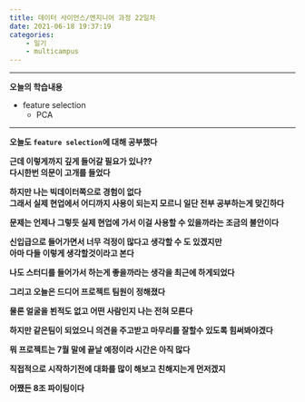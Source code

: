 ```yaml
---
title: 데이터 사이언스/엔지니어 과정 22일차
date: 2021-06-18 19:37:19
categories:
    - 일기
    - multicampus
---
```

___
**오늘의 학습내용**
- feature selection
    - PCA
___
**오늘도 `feature selection`에 대해 공부했다**

**근데 이렇게까지 깊게 들어갈 필요가 있나??  
다시한번 의문이 고개를 들었다**

**하지만 나는 빅데이터쪽으로 경험이 없다  
그래서 실제 현업에서 어디까지 사용이 되는지 모르니 일단 전부 공부하는게 맞긴하다**  

**문제는 언제나 그렇듯 실제 현업에 가서 이걸 사용할 수 있을까라는 조금의 불안이다**  

**신입급으로 들어가면서 너무 걱정이 많다고 생각할 수 도 있겠지만  
아마 다들 이렇게 생각할것이라고 본다**

**나도 스터디를 들어가서 하는게 좋을까라는 생각을 최근에 하게되었다**

**그리고 오늘은 드디어 프로젝트 팀원이 정해졌다**

**물론 얼굴을 뵌적도 없고 어떤 사람인지 나는 전혀 모른다**

**하지만 같은팀이 되었으니 의견을 주고받고 마무리를 잘할수 있도록 힘써봐야겠다**  

**뭐 프로젝트는 7월 말에 끝날 예정이라 시간은 아직 많다**

**직접적으로 시작하기전에 대화를 많이 해보고 친해지는게 먼저겠지**

**어쨌든 8조 파이팅이다** 